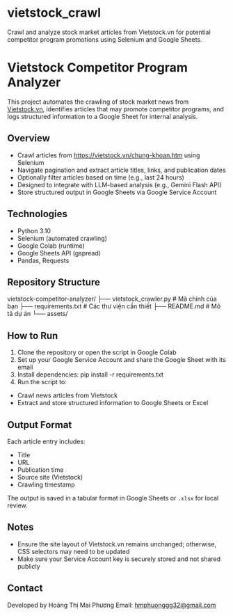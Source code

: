 # vietstock_crawl
Crawl and analyze stock market articles from Vietstock.vn for potential competitor program promotions using Selenium and Google Sheets.

# Vietstock Competitor Program Analyzer

This project automates the crawling of stock market news from [Vietstock.vn](https://vietstock.vn), identifies articles that may promote competitor programs, and logs structured information to a Google Sheet for internal analysis.

## Overview

- Crawl articles from https://vietstock.vn/chung-khoan.htm using Selenium
- Navigate pagination and extract article titles, links, and publication dates
- Optionally filter articles based on time (e.g., last 24 hours)
- Designed to integrate with LLM-based analysis (e.g., Gemini Flash API)
- Store structured output in Google Sheets via Google Service Account

## Technologies

- Python 3.10
- Selenium (automated crawling)
- Google Colab (runtime)
- Google Sheets API (gspread)
- Pandas, Requests

## Repository Structure

vietstock-competitor-analyzer/
├── vietstock_crawler.py         # Mã chính của bạn
├── requirements.txt             # Các thư viện cần thiết
├── README.md                    # Mô tả dự án
└── assets/

## How to Run

1. Clone the repository or open the script in Google Colab
2. Set up your Google Service Account and share the Google Sheet with its email
3. Install dependencies: pip install -r requirements.txt
4. Run the script to:
- Crawl news articles from Vietstock
- Extract and store structured information to Google Sheets or Excel

## Output Format

Each article entry includes:
- Title
- URL
- Publication time
- Source site (Vietstock)
- Crawling timestamp

The output is saved in a tabular format in Google Sheets or `.xlsx` for local review.

## Notes

- Ensure the site layout of Vietstock.vn remains unchanged; otherwise, CSS selectors may need to be updated
- Make sure your Service Account key is securely stored and not shared publicly

## Contact

Developed by Hoàng Thị Mai Phương
Email: hmphuonggg32@gmail.com
